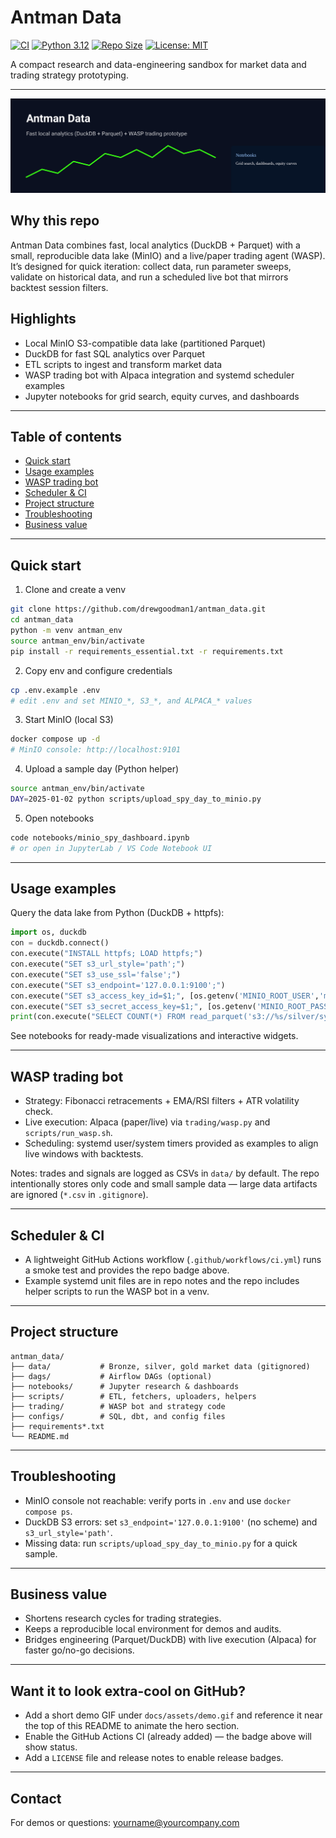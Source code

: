 # Antman Data  

[![CI](https://github.com/drewgoodman1/antman_data/actions/workflows/ci.yml/badge.svg)](https://github.com/drewgoodman1/antman_data/actions/workflows/ci.yml)
[![Python 3.12](https://img.shields.io/badge/python-3.12-blue.svg)](https://www.python.org/)
[![Repo Size](https://img.shields.io/github/repo-size/drewgoodman1/antman_data)](https://github.com/drewgoodman1/antman_data)
[![License: MIT](https://img.shields.io/badge/license-MIT-green.svg)](/LICENSE)

A compact research and data-engineering sandbox for market data and trading strategy prototyping.

---

![demo](docs/assets/demo.svg)

## Why this repo

Antman Data combines fast, local analytics (DuckDB + Parquet) with a small, reproducible data lake (MinIO) and a live/paper trading agent (WASP). It’s designed for quick iteration: collect data, run parameter sweeps, validate on historical data, and run a scheduled live bot that mirrors backtest session filters.

## Highlights

- Local MinIO S3-compatible data lake (partitioned Parquet)
- DuckDB for fast SQL analytics over Parquet
- ETL scripts to ingest and transform market data
- WASP trading bot with Alpaca integration and systemd scheduler examples
- Jupyter notebooks for grid search, equity curves, and dashboards

---

## Table of contents

- [Quick start](#quick-start)
- [Usage examples](#usage-examples)
- [WASP trading bot](#wasp-trading-bot)
- [Scheduler & CI](#scheduler--ci)
- [Project structure](#project-structure)
- [Troubleshooting](#troubleshooting)
- [Business value](#business-value)

---

## Quick start

1. Clone and create a venv

```zsh
git clone https://github.com/drewgoodman1/antman_data.git
cd antman_data
python -m venv antman_env
source antman_env/bin/activate
pip install -r requirements_essential.txt -r requirements.txt
```

2. Copy env and configure credentials

```zsh
cp .env.example .env
# edit .env and set MINIO_*, S3_*, and ALPACA_* values
```

3. Start MinIO (local S3)

```zsh
docker compose up -d
# MinIO console: http://localhost:9101
```

4. Upload a sample day (Python helper)

```zsh
source antman_env/bin/activate
DAY=2025-01-02 python scripts/upload_spy_day_to_minio.py
```

5. Open notebooks

```zsh
code notebooks/minio_spy_dashboard.ipynb
# or open in JupyterLab / VS Code Notebook UI
```

---

## Usage examples

Query the data lake from Python (DuckDB + httpfs):

```python
import os, duckdb
con = duckdb.connect()
con.execute("INSTALL httpfs; LOAD httpfs;")
con.execute("SET s3_url_style='path';")
con.execute("SET s3_use_ssl='false';")
con.execute("SET s3_endpoint='127.0.0.1:9100';")
con.execute("SET s3_access_key_id=$1;", [os.getenv('MINIO_ROOT_USER','minioadmin')])
con.execute("SET s3_secret_access_key=$1;", [os.getenv('MINIO_ROOT_PASSWORD','minioadmin')])
print(con.execute("SELECT COUNT(*) FROM read_parquet('s3://%s/silver/symbol=SPY/resolution=1min/dt=2025-01-02/*.parquet')" % os.getenv('MINIO_BUCKET','antman-lake')).fetchone())
```

See notebooks for ready-made visualizations and interactive widgets.

---

## WASP trading bot

- Strategy: Fibonacci retracements + EMA/RSI filters + ATR volatility check.
- Live execution: Alpaca (paper/live) via `trading/wasp.py` and `scripts/run_wasp.sh`.
- Scheduling: systemd user/system timers provided as examples to align live windows with backtests.

Notes: trades and signals are logged as CSVs in `data/` by default. The repo intentionally stores only code and small sample data — large data artifacts are ignored (`*.csv` in `.gitignore`).

---

## Scheduler & CI

- A lightweight GitHub Actions workflow (`.github/workflows/ci.yml`) runs a smoke test and provides the repo badge above.
- Example systemd unit files are in repo notes and the repo includes helper scripts to run the WASP bot in a venv.

---

## Project structure

```
antman_data/
├── data/           # Bronze, silver, gold market data (gitignored)
├── dags/           # Airflow DAGs (optional)
├── notebooks/      # Jupyter research & dashboards
├── scripts/        # ETL, fetchers, uploaders, helpers
├── trading/        # WASP bot and strategy code
├── configs/        # SQL, dbt, and config files
├── requirements*.txt
└── README.md
```

---

## Troubleshooting

- MinIO console not reachable: verify ports in `.env` and use `docker compose ps`.
- DuckDB S3 errors: set `s3_endpoint='127.0.0.1:9100'` (no scheme) and `s3_url_style='path'`.
- Missing data: run `scripts/upload_spy_day_to_minio.py` for a quick sample.

---

## Business value

- Shortens research cycles for trading strategies.
- Keeps a reproducible local environment for demos and audits.
- Bridges engineering (Parquet/DuckDB) with live execution (Alpaca) for faster go/no-go decisions.

---

## Want it to look extra-cool on GitHub?

- Add a short demo GIF under `docs/assets/demo.gif` and reference it near the top of this README to animate the hero section.
- Enable the GitHub Actions CI (already added) — the badge above will show status.
- Add a `LICENSE` file and release notes to enable release badges.

---

## Contact

For demos or questions: yourname@yourcompany.com
